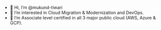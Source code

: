 - 👋 Hi, I’m @mukund-tiwari
- 👀 I’m interested in Cloud Migration & Modernization and DevOps.
- 🌱 I’m Associate level certified in all 3 major public cloud (AWS, Azure & GCP).

<!---
mukund-tiwari/mukund-tiwari is a ✨ special ✨ repository because its `README.md` (this file) appears on your GitHub profile.
You can click the Preview link to take a look at your changes.
--->

